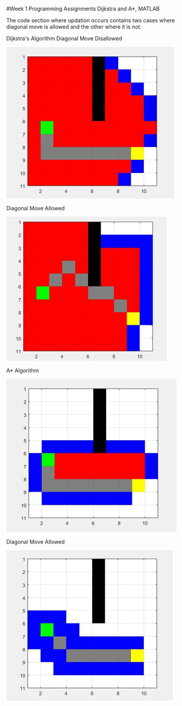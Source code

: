 #Week 1 Programming Assignments Dijkstra and A*, MATLAB

The code section where updation occurs contains two cases where diagonal move is allowed and the other where it is not.

Dijkstra's Algorithm
Diagonal Move Disallowed

![alt text](Screenshots/Dijkstra.JPG "Dijkstra with Diagonal Move not allowed")

Diagonal Move Allowed

![alt text](Screenshots/Dijkstra_DiagonalMove.JPG "Dijkstra with Diagonal Move allowed")

A* Algorithm

![alt text](Screenshots/Astar_noDiagonalMove..JPG "Dijkstra with Diagonal Move not allowed")

Diagonal Move Allowed

![alt text](Screenshots/Astar_DiagonalMove.JPG "Dijkstra with Diagonal Move allowed")


